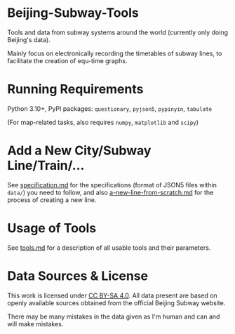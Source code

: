 # Beijing-Subway-Tools
Tools and data from subway systems around the world (currently only doing Beijing's data).

Mainly focus on electronically recording the timetables of subway lines, to facilitate the creation
of equ-time graphs.

# Running Requirements
Python 3.10+, PyPI packages: `questionary`, `pyjson5`, `pypinyin`, `tabulate`

(For map-related tasks, also requires `numpy`, `matplotlib` and `scipy`)

# Add a New City/Subway Line/Train/...
See [specification.md](docs/specification.md) for the specifications (format of JSON5 files within `data/`) you need to
follow, and also [a-new-line-from-scratch.md](docs/a-new-line-from-scratch.md) for the process of creating a new line.

# Usage of Tools
See [tools.md](docs/tools.md) for a description of all usable tools and their parameters.

# Data Sources & License
This work is licensed under [CC BY-SA 4.0](https://creativecommons.org/licenses/by-sa/4.0/).
All data present are based on openly available sources obtained from the official Beijing Subway website.

There may be many mistakes in the data given as I'm human and can and will make mistakes.
